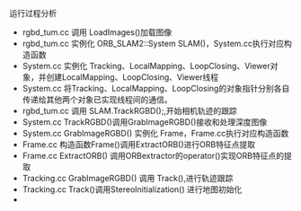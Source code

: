 运行过程分析



- rgbd_tum.cc 调用 LoadImages()加载图像
- rgbd_tum.cc 实例化 ORB_SLAM2::System SLAM()，System.cc执行对应构造函数
- System.cc 实例化 Tracking、LocalMapping、LoopClosing、Viewer对象，并创建LocalMapping、LoopClosing、Viewer线程
- System.cc 将Tracking、LocalMapping、LoopClosing的对象指针分别各自传递给其他两个对象已实现线程间的通信。
- rgbd_tum.cc 调用 SLAM.TrackRGBD();,开始相机轨迹的跟踪
- System.cc TrackRGBD()调用GrabImageRGBD()接收和处理深度图像
- System.cc GrabImageRGBD() 实例化 Frame，Frame.cc执行对应构造函数
- Frame.cc 构造函数Frame()调用ExtractORB()进行ORB特征点提取
- Frame.cc ExtractORB() 调用ORBextractor的operator()实现ORB特征点的提取
- Tracking.cc GrabImageRGBD()  调用 Track(),进行轨迹跟踪
- Tracking.cc  Track()调用StereoInitialization() 进行地图初始化
- 